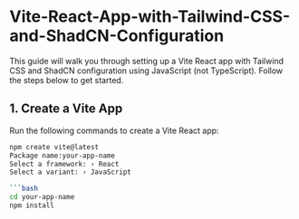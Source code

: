 # Vite-React-App-with-Tailwind-CSS-and-ShadCN-Configuration
This guide will walk you through setting up a Vite React app with Tailwind CSS and ShadCN configuration using JavaScript (not TypeScript). Follow the steps below to get started.

## 1. Create a Vite App

Run the following commands to create a Vite React app:

```bash
npm create vite@latest
Package name:your-app-name
Select a framework: › React
Select a variant: › JavaScript

```bash
cd your-app-name
npm install
